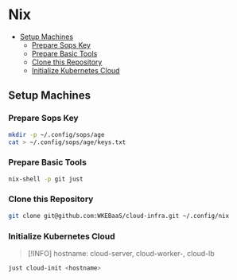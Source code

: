 # Nix

<!-- toc -->

- [Setup Machines](#setup-machines)
  * [Prepare Sops Key](#prepare-sops-key)
  * [Prepare Basic Tools](#prepare-basic-tools)
  * [Clone this Repository](#clone-this-repository)
  * [Initialize Kubernetes Cloud](#initialize-kubernetes-cloud)

<!-- tocstop -->

## Setup Machines

### Prepare Sops Key

```sh
mkdir -p ~/.config/sops/age
cat > ~/.config/sops/age/keys.txt
```

### Prepare Basic Tools

```sh
nix-shell -p git just
```

### Clone this Repository

```sh
git clone git@github.com:WKEBaaS/cloud-infra.git ~/.config/nix
```

### Initialize Kubernetes Cloud

> [!INFO]
> hostname: cloud-server, cloud-worker-<n>, cloud-lb

```sh
just cloud-init <hostname>
```
